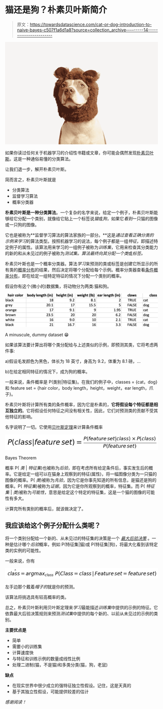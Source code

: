 # 猫还是狗？朴素贝叶斯简介

> 原文：<https://towardsdatascience.com/cat-or-dog-introduction-to-naive-bayes-c507f1a6d1a8?source=collection_archive---------14----------------------->

![](img/0a2a42efaa1b1595739717976109c29c.png)

如果你读过任何关于机器学习的介绍性书籍或文章，你可能会偶然发现[朴素贝叶斯](https://en.wikipedia.org/wiki/Naive_Bayes_classifier#Semi-supervised_parameter_estimation)。这是一种通俗易懂的分类算法。

让我们退一步，解开朴素贝叶斯。

简而言之，朴素贝叶斯就是

*   分类算法
*   监督学习算法
*   概率分类器

**朴素贝叶斯是一种分类算法**。一个复杂的名字来说，给定一个例子，朴素贝叶斯能够给它分配一个类别，就像给它贴上一个标签说*猫*或*狗*，如果它*看到*一只猫的图像或一只狗的图像。

它也是被称为**监督学习算法的算法家族的一部分。**这是*通过查看正确分类的示例来学习*的算法类型。按照机器学习的说法，每个例子都是一组*特征*，即描述特定例子的属性。该算法用来学习的一组例子被称为*训练集*，它用来检查其分类能力的新的和从未见过的例子被称为*测试集。*算法最终向其分配一个*类*或*标签。*

朴素贝叶斯也是一个概率分类器。算法*学习*来预测的类或标签是创建它所显示的所有类的[概率分布](https://en.wikipedia.org/wiki/Probability_distribution)的结果，然后决定将哪个分配给每个示例。概率分类器查看[条件概率分布](https://en.wikipedia.org/wiki/Conditional_probability_distribution)，即在给定一组特定特征的情况下分配一个类别的概率。

假设你有这个(微小的)数据集，将动物分为两类:猫和狗。

![](img/726eae61b01d77e6799bc7cd0d5b9819.png)

A minuscule, dummy dataset 😁

如果该算法要计算出将哪个类分配给与上述类似的示例，即预测其类，它将考虑两件事:

a)假设毛发颜色为黑色，体长为 18 英寸，身高为 9.2，体重为 8.1 磅，…

b)在给定相同特征的情况下，成为狗的概率。

一般来说，条件概率是 P(类别|特征集)。在我们的例子中，classes = {cat，dog}和 feature set = {hair color，body length，height，weight，ear length，爪子}。

朴素贝叶斯将计算所有类的条件概率，因为它是朴素的，**它将假设每个特征都是相互独立的**。它将假设任何特征之间没有相关性，因此，它们对预测类的贡献不受其他特征的影响。

名字说明了一切。它使用[贝叶斯定理](https://en.wikipedia.org/wiki/Bayes%27_theorem)来计算条件概率

![](img/f597681d67f5af86976fb257cb91aee1.png)

Bayes Theorem

概率 P( *类* | *特征集*)也被称为*后验*，即在考虑所有给定条件后，事实发生后的概率。它是给定一组可以在猫身上观察到的特征(属性)，将一幅图像分类为一只猫的图像的概率。P( *类*)被称为*先验*，因为它是你事先知道的所有信息，是猫还是狗的概率。P( *特征集*)被称为*证据*，因为它是你所观察到的概率，特征集。而 P( *特征集* | *类*)被称为*可能性*，意思是给定这个特定的特征集，这是一个猫的图像的可能性有多大。

计算完所有类别的概率后，就该做决定了。

## 我应该给这个例子分配什么类呢？

将一个类别分配给一个新的、从未见过的特征集的决策是一个 [*最大后验决策*](https://en.wikipedia.org/wiki/Maximum_a_posteriori_estimation) 。一种是估计哪个*后验*概率，例如 P(特征集|猫)或 P(特征集|狗)，将最大化看到该特定类的实例的可能性。

一般来说，你有

![](img/4dd355c1894028c9c48a4c3400311c02.png)

左手边那个戴着*帽子的*就是你的预测。

该算法将挑选具有较高概率的类。

总之，朴素贝叶斯利用贝叶斯定理来*学习*最能描述*训练集*中提供的示例的特征。它依靠最大后验决策规则来预测*测试集*中提供的每个新的、以前从未见过的示例的类别。

**主要优点是**

*   简单
*   需要小的训练集
*   计算速度快
*   与特征和训练示例的数量成线性比例
*   处理二进制(猫，不是猫)和多类分类(猫，狗，老鼠)

**缺点**

*   在现实世界中很少成立的强特征独立性假设。记住，这是天真的
*   基于其独立性假设，可能提供较差的估计

*感谢阅读！*